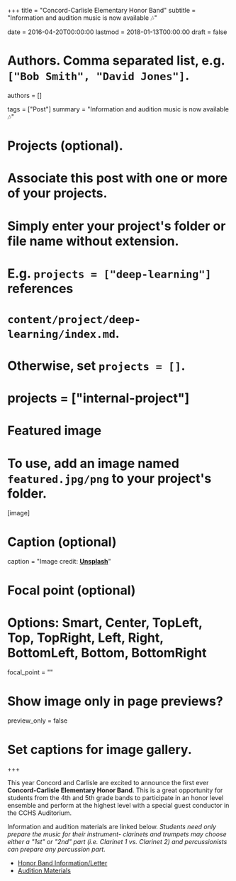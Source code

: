 +++
title = "Concord-Carlisle Elementary Honor Band"
subtitle = "Information and audition music is now available :notes:"

date = 2016-04-20T00:00:00
lastmod = 2018-01-13T00:00:00
draft = false

# Authors. Comma separated list, e.g. `["Bob Smith", "David Jones"]`.
authors = []

tags = ["Post"]
summary = "Information and audition music is now available :notes:"

# Projects (optional).
#   Associate this post with one or more of your projects.
#   Simply enter your project's folder or file name without extension.
#   E.g. `projects = ["deep-learning"]` references
#   `content/project/deep-learning/index.md`.
#   Otherwise, set `projects = []`.
# projects = ["internal-project"]

# Featured image
# To use, add an image named `featured.jpg/png` to your project's folder.
[image]
  # Caption (optional)
  caption = "Image credit: [**Unsplash**](https://unsplash.com/photos/9HkBtMf_3TU)"

  # Focal point (optional)
  # Options: Smart, Center, TopLeft, Top, TopRight, Left, Right, BottomLeft, Bottom, BottomRight
  focal_point = ""

  # Show image only in page previews?
  preview_only = false

# Set captions for image gallery.

+++

This year Concord and Carlisle are excited to announce the first ever **Concord-Carlisle Elementary Honor Band**. This is a great opportunity for students from the 4th and 5th grade bands to participate in an honor level ensemble and perform at the highest level with a special guest conductor in the CCHS Auditorium.

Information and audition materials are linked below. *Students need only prepare the music for their instrument- clarinets and trumpets may choose either a "1st" or "2nd" part (i.e. Clarinet 1 vs. Clarinet 2) and percussionists can prepare any percussion part.*

  * [Honor Band Information/Letter](https://docs.google.com/document/d/1coyw1BH4DMoXCFT-v3is6oFUfZyTgd2MJRVHH0nkL48/edit?usp=sharing)
  * [Audition Materials](https://drive.google.com/open?id=1Ju4_3k7B6AuvyCSA3CQVf_dXAoe1I4ym)
